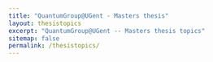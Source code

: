 ```yaml
---
title: "QuantumGroup@UGent - Masters thesis"
layout: thesistopics
excerpt: "QuantumGroup@UGent -- Masters thesis topics"
sitemap: false
permalink: /thesistopics/
---
```

